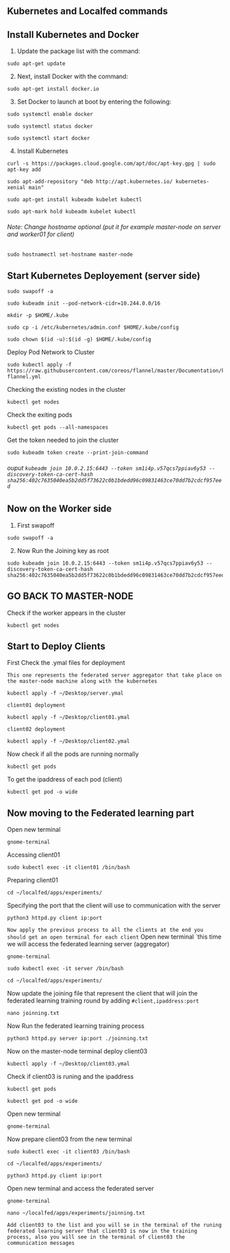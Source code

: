 ## Kubernetes and Localfed commands
## Install Kubernetes and Docker

1. Update the package list with the command:

```
sudo apt-get update
```
2. Next, install Docker with the command:
```
sudo apt-get install docker.io
```
3. Set Docker to launch at boot by entering the following:
```
sudo systemctl enable docker
```
```
sudo systemctl status docker
```
```
sudo systemctl start docker
```
4. Install Kubernetes
```
curl -s https://packages.cloud.google.com/apt/doc/apt-key.gpg | sudo apt-key add
```
```
sudo apt-add-repository "deb http://apt.kubernetes.io/ kubernetes-xenial main"
```
```
sudo apt-get install kubeadm kubelet kubectl
```
```
sudo apt-mark hold kubeadm kubelet kubectl
```
###### Note: Change hostname optional (put it for example master-node on server and worker01 for client)
```
sudo hostnamectl set-hostname master-node
```
## Start Kubernetes Deployement (server side)
```
sudo swapoff -a
```
```
sudo kubeadm init --pod-network-cidr=10.244.0.0/16
```
```
mkdir -p $HOME/.kube
```
```
sudo cp -i /etc/kubernetes/admin.conf $HOME/.kube/config
```
```
sudo chown $(id -u):$(id -g) $HOME/.kube/config
```
Deploy Pod Network to Cluster
```
sudo kubectl apply -f https://raw.githubusercontent.com/coreos/flannel/master/Documentation/kube-flannel.yml
```
Checking the existing nodes in the cluster
```
kubectl get nodes
```
Check the exiting pods
```
kubectl get pods --all-namespaces
```
Get the token needed to join the cluster
```
sudo kubeadm token create --print-join-command
```
###### ouput `kubeadm join 10.0.2.15:6443 --token sm1i4p.v57qcs7ppiav6y53 --discovery-token-ca-cert-hash sha256:402c7635040ea5b2dd5f73622c0b1bdedd96c09831463ce70dd7b2cdcf957eed`
## Now on the Worker side
1. First swapoff
```
sudo swapoff -a
```
2. Now Run the Joining key as root
```
sudo kubeadm join 10.0.2.15:6443 --token sm1i4p.v57qcs7ppiav6y53 --discovery-token-ca-cert-hash sha256:402c7635040ea5b2dd5f73622c0b1bdedd96c09831463ce70dd7b2cdcf957eed 
```
## GO BACK TO MASTER-NODE
Check if the worker appears in the cluster
```
kubectl get nodes
```
## Start to Deploy Clients
First Check the .ymal files for deployment

`This one represents the federated server aggregator that take place on the master-node machine along with the kubernetes`
```
kubectl apply -f ~/Desktop/server.ymal
```
`client01 deployment`
```
kubectl apply -f ~/Desktop/client01.ymal
```
`client02 deployment`
```
kubectl apply -f ~/Desktop/client02.ymal
```
Now check if all the pods are running normally
```
kubectl get pods
```
To get the ipaddress of each pod (client)
```
kubectl get pod -o wide
```
## Now moving to the Federated learning part
Open new terminal
```
gnome-terminal
```
Accessing client01
```
sudo kubectl exec -it client01 /bin/bash
```
Preparing client01
```
cd ~/localfed/apps/experiments/
```
Specifying the port that the client will use to communication with the server
```
python3 httpd.py client ip:port
```
`Now apply the previous process to all the clients at the end you should get an open terminal for each client`
Open new terminal `this time we will access the federated learning server (aggregator)
```
gnome-terminal
```
```
sudo kubectl exec -it server /bin/bash
```
```
cd ~/localfed/apps/experiments/
```
Now update the joining file that represent the client that will join the federated learning training round by adding `#client,ipaddress:port`
```
nano joinning.txt
```
Now Run the federated learning training process
```
python3 httpd.py server ip:port ./joinning.txt
```
Now on the master-node terminal deploy client03
```
kubectl apply -f ~/Desktop/client03.ymal
```
Check if client03 is runing and the ipaddress
```
kubectl get pods
```
```
kubectl get pod -o wide
```
Open new terminal
```
gnome-terminal
```
Now prepare client03 from the new terminal
```
sudo kubectl exec -it client03 /bin/bash
```
```
cd ~/localfed/apps/experiments/
```
```
python3 httpd.py client ip:port
```
Open new terminal and access the federated server
```
gnome-terminal
```
```
nano ~/localfed/apps/experiments/joinning.txt
```

`Add client03 to the list and you will se in the terminal of the runing federated learning server that client03 is now in the training process, also you will see in the terminal of client03 the communication messages`

